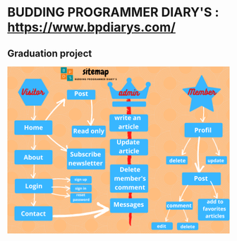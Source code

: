 # BUDDING PROGRAMMER DIARY'S : https://www.bpdiarys.com/

## Graduation project 
![sitemap](sitemap.png)

		






